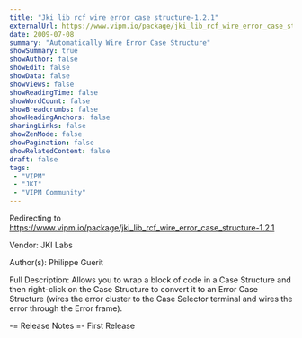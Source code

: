 ```yaml
---
title: "Jki lib rcf wire error case structure-1.2.1"
externalUrl: https://www.vipm.io/package/jki_lib_rcf_wire_error_case_structure-1.2.1
date: 2009-07-08
summary: "Automatically Wire Error Case Structure"
showSummary: true
showAuthor: false
showEdit: false
showData: false
showViews: false
showReadingTime: false
showWordCount: false
showBreadcrumbs: false
showHeadingAnchors: false
sharingLinks: false
showZenMode: false
showPagination: false
showRelatedContent: false
draft: false
tags:
 - "VIPM"
 - "JKI"
 - "VIPM Community"
---
```


Redirecting to https://www.vipm.io/package/jki_lib_rcf_wire_error_case_structure-1.2.1

Vendor: JKI Labs

Author(s): Philippe Guerit
 
Full Description:
Allows you to wrap a block of code in a Case Structure and then right-click on the Case Structure to convert it to an Error Case Structure (wires the error cluster to the Case Selector terminal and wires the error through the Error frame).

-= Release Notes =-
First Release